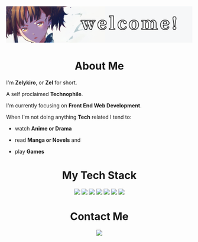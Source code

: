# <img src="images/welcome.png">

<h1 align="center">About Me</h1>

I'm <strong>Zelykiro</strong>, or <strong>Zel</strong> for short.

A self proclaimed <strong>Technophile</strong>.

I'm currently focusing on <strong>Front End Web Development</strong>.

When I'm not doing anything <strong>Tech</strong> related I tend to:

- watch <strong>Anime or Drama</strong>

- read <strong>Manga or Novels</strong> and

- play <strong>Games</strong>

<div align="center">

<h1>My Tech Stack</h1>

![](https://img.shields.io/badge/HTML5-E34F26?style=for-the-badge&logo=html5&logoColor=white)
![](https://img.shields.io/badge/CSS3-1572B6?style=for-the-badge&logo=css3&logoColor=white)
![](https://img.shields.io/badge/Sass-CC6699?style=for-the-badge&logo=sass&logoColor=white)
![](https://img.shields.io/badge/JavaScript-F7DF1E?style=for-the-badge&logo=javascript&logoColor=black)
![](https://img.shields.io/badge/jQuery-0769AD?style=for-the-badge&logo=jquery&logoColor=white)
![](https://img.shields.io/badge/Git-F05032?style=for-the-badge&logo=git&logoColor=white)
![](https://img.shields.io/badge/Figma-F24E1E?style=for-the-badge&logo=figma&logoColor=white)

<h1>Contact Me</h1>

[![](https://img.shields.io/badge/ProtonMail-8B89CC?style=for-the-badge&logo=protonmail&logoColor=white)](zelykiro@protonmail.com)

</div>
